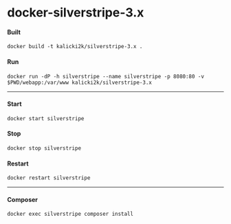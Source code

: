# docker-silverstripe-3.x

#### Built
````
docker build -t kalicki2k/silverstripe-3.x .
````

#### Run
````
docker run -dP -h silverstripe --name silverstripe -p 8080:80 -v $PWD/webapp:/var/www kalicki2k/silverstripe-3.x
````
***

#### Start
````
docker start silverstripe
````

#### Stop
````
docker stop silverstripe
````

#### Restart
````
docker restart silverstripe
````
***

#### Composer
````
docker exec silverstripe composer install
````
